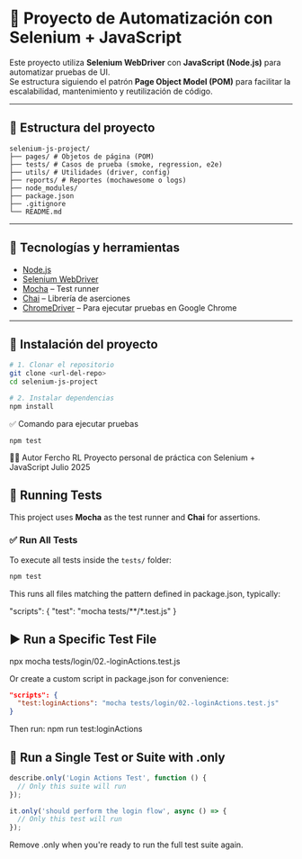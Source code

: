 # 🧪 Proyecto de Automatización con Selenium + JavaScript

Este proyecto utiliza **Selenium WebDriver** con **JavaScript (Node.js)** para automatizar pruebas de UI.  
Se estructura siguiendo el patrón **Page Object Model (POM)** para facilitar la escalabilidad, mantenimiento y reutilización de código.

---

## 📁 Estructura del proyecto

```
selenium-js-project/
├── pages/ # Objetos de página (POM)
├── tests/ # Casos de prueba (smoke, regression, e2e)
├── utils/ # Utilidades (driver, config)
├── reports/ # Reportes (mochawesome o logs)
├── node_modules/
├── package.json
├── .gitignore
└── README.md
```


---

## 🚀 Tecnologías y herramientas

- [Node.js](https://nodejs.org/)
- [Selenium WebDriver](https://www.selenium.dev/)
- [Mocha](https://mochajs.org/) – Test runner
- [Chai](https://www.chaijs.com/) – Librería de aserciones
- [ChromeDriver](https://sites.google.com/chromium.org/driver/) – Para ejecutar pruebas en Google Chrome

---

## 🔧 Instalación del proyecto

```bash
# 1. Clonar el repositorio
git clone <url-del-repo>
cd selenium-js-project

# 2. Instalar dependencias
npm install
```

✅ Comando para ejecutar pruebas

`npm test`

👨‍💻 Autor
Fercho RL
Proyecto personal de práctica con Selenium + JavaScript
Julio 2025


## 🧪 Running Tests

This project uses **Mocha** as the test runner and **Chai** for assertions.

### ✅ Run All Tests

To execute all tests inside the `tests/` folder:

```bash
npm test
```
This runs all files matching the pattern defined in package.json, typically:

"scripts": {
  "test": "mocha tests/**/*.test.js"
}

## ▶️ Run a Specific Test File

npx mocha tests/login/02.-loginActions.test.js

Or create a custom script in package.json for convenience:

```json
"scripts": {
  "test:loginActions": "mocha tests/login/02.-loginActions.test.js"
}
```

Then run: npm run test:loginActions


## 🔬 Run a Single Test or Suite with .only

```js
describe.only('Login Actions Test', function () {
  // Only this suite will run
});

it.only('should perform the login flow', async () => {
  // Only this test will run
});

```
Remove .only when you're ready to run the full test suite again.